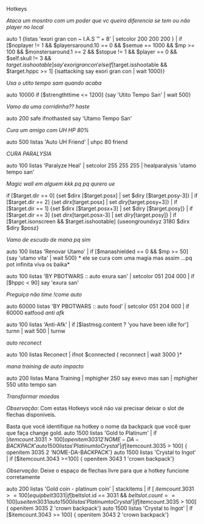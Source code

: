 Hotkeys

*Ataca um mosntro com um poder que vc queira diferencia se tem ou não player no local*

auto 1 {listas 'exori gran con ~ I.A.S ™ + 8' | setcolor 200 200 200 } | if [$noplayer != 1 && $playersaround.10 == 0 && $semue == 1000 && $mp >= 100 && $monstersaround.1 >= 2 && $stopue != 1 && $player == 0 && $self.skull != 3 && $target.isshootable] {say 'exori gran con'} else if [$target.isshootable && $target.hppc >= 1] {isattacking say exori gran con | wait 1000}}

*Usa o utito tempo sam quando acaba*

auto 10000 if [$strengthttime <= 1200] {say 'Utito Tempo San' | wait 500}

*Vamo da uma corridinha?? haste*

auto 200 safe ifnothasted say 'Utamo Tempo San'

*Cura um amigo com UH HP 80%*

auto 500 listas 'Auto UH Friend' | uhpc 80 friend

*CURA PARALYSIA*

auto 100 listas 'Paralyze Heal' | setcolor 255 255 255 | healparalysis 'utamo tempo san'

*Magic wall em alguem kkk pq pq qurero ue*

if [$target.dir == 0] {set $dirx [$target.posx] | set $diry [$target.posy-3]} | if [$target.dir == 2] {set $dirx [$target.posx] | set $diry [$target.posy+3]} | if [$target.dir == 1] {set $dirx [$target.posx+3] | set $diry [$target.posy]} | if [$target.dir == 3] {set $dirx [$target.posx-3] | set $diry [$target.posy]} | if [$target.isonscreen && $target.isshootable] {useongroundxyz 3180 $dirx $diry $posz}

*Vamo de escudo de mana pq sim*

auto 100 listas 'Renovar Utamo' | if [$manashielded == 0 && $mp >= 50] {say 'utamo vita' | wait 500}
*
ele se cura com uma magia mas assim ...pq pot infinita viva os baika*

auto 100 listas 'BY PBOTWARS :: auto exura san' | setcolor 051 204 000 | if [$hppc < 90] say 'exura san'

*Preguiça não time !come auto*

auto 60000  listas 'BY PBOTWARS :: auto food' | setcolor 051 204 000 | if 60000 eatfood 
*anti afk*

auto 100 listas 'Anti-Afk' | if [$lastmsg.content ? 'you have been idle for'] turnn | wait 500 | turnw

*auto reconect*

auto 100 listas Reconect | ifnot $connected { reconnect | wait 3000 }*

*mana training de auto impacto*

auto 200 listas Mana Training | mphigher 250 say exevo mas san | mphigher 550 utito tempo san

*Transformar moedas*

_Observação_: Com estas Hotkeys você não vai precisar deixar o slot de flechas disponíveis. 

Basta que você identifique na hotkey o nome da backpack que você quer que faça change gold.
auto 1500 listas 'Gold to Platinum' | if [$itemcount.3031 > 100] { openitem 3031 2 'NOME-DA-BACKPACK'}
auto 1500 listas 'Platinum to Crystal' | if [$itemcount.3035 > 100] { openitem 3035 2 'NOME-DA-BACKPACK'}
auto 1500 listas 'Crystal to Ingot' | if [$itemcount.3043 >=100] { openitem 3043 1 'crown backpack'}

_Observação_: Deixe o espaço de flechas livre para que a hotkey funcione corretamente

auto 200 listas 'Gold coin - platinum coin' | stackitems | if [ $itemcount.3031 >= 100 ] equipbelt 3031 | if [$beltslot.id == 3031 && $beltslot.count == 100] useitem 3031
auto 1500 listas 'Platinum to Crystal' | if [$itemcount.3035 > 100] { openitem 3035 2 'crown backpack'} 
auto 1500 listas 'Crystal to Ingot' | if [$itemcount.3043 >= 100] { openitem 3043 2 'crown backpack'}   

